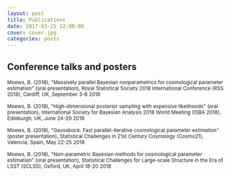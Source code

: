 ```yaml
---
layout: post
title: Publications
date: 2017-03-25 12:00:00
cover: cover.jpg
categories: posts
---
```


## Conference talks and posters

<small>Moews, B. (2018), "Massively parallel Bayesian nonparametrics for cosmological parameter estimation" (oral presentation), Royal Statistical Society 2018 International Conference (RSS 2018), Cardiff, UK, September 3-6 2018</small>

<small>Moews, B. (2018), "High-dimensional posterior sampling with expensive likelihoods" (oral presentation), International Society for Bayesian Analysis 2018 World Meeting (ISBA 2018), Edinburgh, UK, June 24-29 2018</small>

<small>Moews, B. (2018), "Gaussbock: Fast parallel-iterative cosmological parameter estimation" (poster presentation), Statistical Challenges in 21st Century Cosmology (Cosmo21), Valencia, Spain, May 22-25 2018</small>

<small>Moews, B. (2018), "Non-parametric Bayesian methods for cosmological parameter estimation" (oral presentation), Statistical Challenges for Large-scale Structure in the Era of LSST (SCLSS), Oxford, UK, April 18-20 2018</small>
